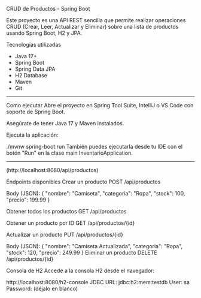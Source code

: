 CRUD de Productos - Spring Boot

Este proyecto es una API REST sencilla que permite realizar operaciones CRUD (Crear, Leer, Actualizar y Eliminar) sobre una lista de productos usando Spring Boot, H2 y JPA.

Tecnologías utilizadas

- Java 17+  
- Spring Boot  
- Spring Data JPA  
- H2 Database  
- Maven  
- Git

---

Como ejecutar 
Abre el proyecto en Spring Tool Suite, IntelliJ o VS Code con soporte de Spring Boot.

Asegúrate de tener Java 17 y Maven instalados.

Ejecuta la aplicación:

./mvnw spring-boot:run
También puedes ejecutarla desde tu IDE con el botón "Run" en la clase main InventarioApplication.

---
(http://localhost:8080/api/productos)

Endpoints disponibles
Crear un producto
POST /api/productos

Body (JSON):
{
  "nombre": "Camiseta",
  "categoria": "Ropa",
  "stock": 100,
  "precio": 199.99
}

Obtener todos los productos
GET /api/productos

Obtener un producto por ID
GET /api/productos/{id}

Actualizar un producto
PUT /api/productos/{id}

Body (JSON):
{
  "nombre": "Camiseta Actualizada",
  "categoria": "Ropa",
  "stock": 120,
  "precio": 249.99
}
Eliminar un producto
DELETE /api/productos/{id}

Consola de H2
Accede a la consola H2 desde el navegador:

http://localhost:8080/h2-console
JDBC URL: jdbc:h2:mem:testdb
User: sa
Password: (déjalo en blanco)

